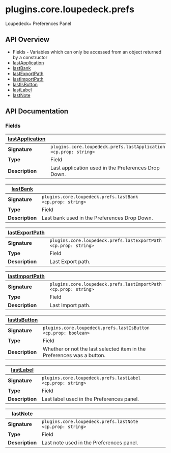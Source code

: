 # plugins.core.loupedeck.prefs

Loupedeck+ Preferences Panel

## API Overview
* Fields - Variables which can only be accessed from an object returned by a constructor
 * [lastApplication](#lastApplication)
 * [lastBank](#lastBank)
 * [lastExportPath](#lastExportPath)
 * [lastImportPath](#lastImportPath)
 * [lastIsButton](#lastIsButton)
 * [lastLabel](#lastLabel)
 * [lastNote](#lastNote)

## API Documentation

### Fields

| [lastApplication](#lastApplication)         |                                                                                     |
| --------------------------------------------|-------------------------------------------------------------------------------------|
| **Signature**                               | `plugins.core.loupedeck.prefs.lastApplication <cp.prop: string>`                                                                    |
| **Type**                                    | Field                                                                     |
| **Description**                             | Last application used in the Preferences Drop Down.                                                                     |

| [lastBank](#lastBank)         |                                                                                     |
| --------------------------------------------|-------------------------------------------------------------------------------------|
| **Signature**                               | `plugins.core.loupedeck.prefs.lastBank <cp.prop: string>`                                                                    |
| **Type**                                    | Field                                                                     |
| **Description**                             | Last bank used in the Preferences Drop Down.                                                                     |

| [lastExportPath](#lastExportPath)         |                                                                                     |
| --------------------------------------------|-------------------------------------------------------------------------------------|
| **Signature**                               | `plugins.core.loupedeck.prefs.lastExportPath <cp.prop: string>`                                                                    |
| **Type**                                    | Field                                                                     |
| **Description**                             | Last Export path.                                                                     |

| [lastImportPath](#lastImportPath)         |                                                                                     |
| --------------------------------------------|-------------------------------------------------------------------------------------|
| **Signature**                               | `plugins.core.loupedeck.prefs.lastImportPath <cp.prop: string>`                                                                    |
| **Type**                                    | Field                                                                     |
| **Description**                             | Last Import path.                                                                     |

| [lastIsButton](#lastIsButton)         |                                                                                     |
| --------------------------------------------|-------------------------------------------------------------------------------------|
| **Signature**                               | `plugins.core.loupedeck.prefs.lastIsButton <cp.prop: boolean>`                                                                    |
| **Type**                                    | Field                                                                     |
| **Description**                             | Whether or not the last selected item in the Preferences was a button.                                                                     |

| [lastLabel](#lastLabel)         |                                                                                     |
| --------------------------------------------|-------------------------------------------------------------------------------------|
| **Signature**                               | `plugins.core.loupedeck.prefs.lastLabel <cp.prop: string>`                                                                    |
| **Type**                                    | Field                                                                     |
| **Description**                             | Last label used in the Preferences panel.                                                                     |

| [lastNote](#lastNote)         |                                                                                     |
| --------------------------------------------|-------------------------------------------------------------------------------------|
| **Signature**                               | `plugins.core.loupedeck.prefs.lastNote <cp.prop: string>`                                                                    |
| **Type**                                    | Field                                                                     |
| **Description**                             | Last note used in the Preferences panel.                                                                     |

